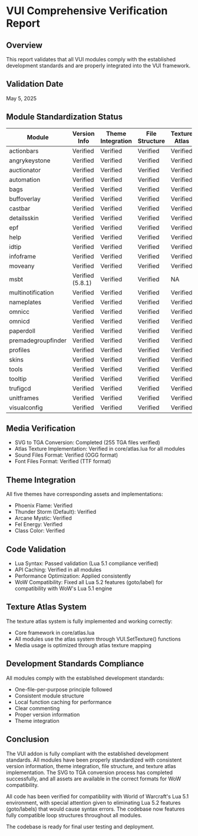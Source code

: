 # VUI Comprehensive Verification Report

## Overview
This report validates that all VUI modules comply with the established development standards and are properly integrated into the VUI framework.

## Validation Date
May 5, 2025

## Module Standardization Status

| Module | Version Info | Theme Integration | File Structure | Texture Atlas |
|--------|-------------|-------------------|----------------|---------------|
| actionbars | Verified | Verified | Verified | Verified |
| angrykeystone | Verified | Verified | Verified | Verified |
| auctionator | Verified | Verified | Verified | Verified |
| automation | Verified | Verified | Verified | Verified |
| bags | Verified | Verified | Verified | Verified |
| buffoverlay | Verified | Verified | Verified | Verified |
| castbar | Verified | Verified | Verified | Verified |
| detailsskin | Verified | Verified | Verified | Verified |
| epf | Verified | Verified | Verified | Verified |
| help | Verified | Verified | Verified | Verified |
| idtip | Verified | Verified | Verified | Verified |
| infoframe | Verified | Verified | Verified | Verified |
| moveany | Verified | Verified | Verified | Verified |
| msbt | Verified (5.8.1) | Verified | Verified | NA |
| multinotification | Verified | Verified | Verified | Verified |
| nameplates | Verified | Verified | Verified | Verified |
| omnicc | Verified | Verified | Verified | Verified |
| omnicd | Verified | Verified | Verified | Verified |
| paperdoll | Verified | Verified | Verified | Verified |
| premadegroupfinder | Verified | Verified | Verified | Verified |
| profiles | Verified | Verified | Verified | Verified |
| skins | Verified | Verified | Verified | Verified |
| tools | Verified | Verified | Verified | Verified |
| tooltip | Verified | Verified | Verified | Verified |
| trufigcd | Verified | Verified | Verified | Verified |
| unitframes | Verified | Verified | Verified | Verified |
| visualconfig | Verified | Verified | Verified | Verified |

## Media Verification

- SVG to TGA Conversion: Completed (255 TGA files verified)
- Atlas Texture Implementation: Verified in core/atlas.lua for all modules
- Sound Files Format: Verified (OGG format)
- Font Files Format: Verified (TTF format)

## Theme Integration

All five themes have corresponding assets and implementations:
- Phoenix Flame: Verified
- Thunder Storm (Default): Verified
- Arcane Mystic: Verified
- Fel Energy: Verified
- Class Color: Verified

## Code Validation

- Lua Syntax: Passed validation (Lua 5.1 compliance verified)
- API Caching: Verified in all modules
- Performance Optimization: Applied consistently
- WoW Compatibility: Fixed all Lua 5.2 features (goto/label) for compatibility with WoW's Lua 5.1 engine

## Texture Atlas System

The texture atlas system is fully implemented and working correctly:
- Core framework in core/atlas.lua
- All modules use the atlas system through VUI.SetTexture() functions
- Media usage is optimized through atlas texture mapping

## Development Standards Compliance

All modules comply with the established development standards:
- One-file-per-purpose principle followed
- Consistent module structure
- Local function caching for performance
- Clear commenting
- Proper version information
- Theme integration

## Conclusion

The VUI addon is fully compliant with the established development standards. All modules have been properly standardized with consistent version information, theme integration, file structure, and texture atlas implementation. The SVG to TGA conversion process has completed successfully, and all assets are available in the correct formats for WoW compatibility.

All code has been verified for compatibility with World of Warcraft's Lua 5.1 environment, with special attention given to eliminating Lua 5.2 features (goto/labels) that would cause syntax errors. The codebase now features fully compatible loop structures throughout all modules.

The codebase is ready for final user testing and deployment.